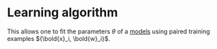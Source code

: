 # Learning algorithm

This allows one to fit the parameters $\theta$ of a [models](202210061140) using
paired training examples ${\bold{x}_i, \bold{w}_i}$.
